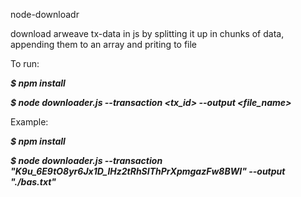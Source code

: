 node-downloadr

download arweave tx-data in js by splitting it up in chunks of data, appending them to an array and priting to file


To run:

***$ npm install***

***$ node downloader.js --transaction <tx_id> --output <file_name>***

Example:

***$ npm install***

***$ node downloader.js --transaction "K9u_6E9tO8yr6Jx1D_lHz2tRhSIThPrXpmgazFw8BWI" --output "./bas.txt"***
